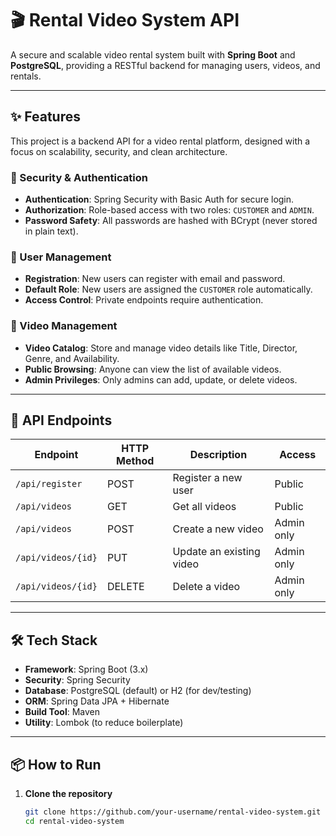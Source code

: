 # 🎬 Rental Video System API

A secure and scalable video rental system built with **Spring Boot** and **PostgreSQL**, providing a RESTful backend for managing users, videos, and rentals.

---

## ✨ Features

This project is a backend API for a video rental platform, designed with a focus on scalability, security, and clean architecture.

### 🔐 Security & Authentication
- **Authentication**: Spring Security with Basic Auth for secure login.  
- **Authorization**: Role-based access with two roles: `CUSTOMER` and `ADMIN`.  
- **Password Safety**: All passwords are hashed with BCrypt (never stored in plain text).  

### 👤 User Management
- **Registration**: New users can register with email and password.  
- **Default Role**: New users are assigned the `CUSTOMER` role automatically.  
- **Access Control**: Private endpoints require authentication.  

### 📼 Video Management
- **Video Catalog**: Store and manage video details like Title, Director, Genre, and Availability.  
- **Public Browsing**: Anyone can view the list of available videos.  
- **Admin Privileges**: Only admins can add, update, or delete videos.  

---

## 🚀 API Endpoints

| Endpoint             | HTTP Method | Description                     | Access       |
|----------------------|-------------|---------------------------------|--------------|
| `/api/register`      | POST        | Register a new user             | Public       |
| `/api/videos`        | GET         | Get all videos                  | Public       |
| `/api/videos`        | POST        | Create a new video              | Admin only   |
| `/api/videos/{id}`   | PUT         | Update an existing video        | Admin only   |
| `/api/videos/{id}`   | DELETE      | Delete a video                  | Admin only   |

---

## 🛠️ Tech Stack

- **Framework**: Spring Boot (3.x)  
- **Security**: Spring Security  
- **Database**: PostgreSQL (default) or H2 (for dev/testing)  
- **ORM**: Spring Data JPA + Hibernate  
- **Build Tool**: Maven  
- **Utility**: Lombok (to reduce boilerplate)  

---

## 📦 How to Run

1. **Clone the repository**
   ```bash
   git clone https://github.com/your-username/rental-video-system.git
   cd rental-video-system
